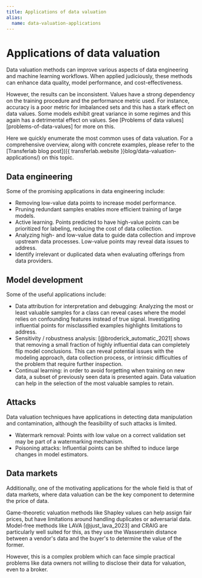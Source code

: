 ```yaml
---
title: Applications of data valuation
alias:
  name: data-valuation-applications
---
```


# Applications of data valuation

Data valuation methods can improve various aspects of data engineering and
machine learning workflows. When applied judiciously, these methods can enhance
data quality, model performance, and cost-effectiveness.

However, the results can be inconsistent. Values have a strong dependency
on the training procedure and the performance metric used. For instance,
accuracy is a poor metric for imbalanced sets and this has a stark effect
on data values. Some models exhibit great variance in some regimes
and this again has a detrimental effect on values. See
[Problems of data values][problems-of-data-values] for more on this.

Here we quickly enumerate the most common uses of data valuation. For a
comprehensive overview, along with concrete examples, please refer to the
[Transferlab blog post]({{ transferlab.website }}blog/data-valuation-applications/)
on this topic.

## Data engineering

Some of the promising applications in data engineering include:

- Removing low-value data points to increase model performance.
- Pruning redundant samples enables more efficient training of large models.
- Active learning. Points predicted to have high-value points can be prioritized
  for labeling, reducing the cost of data collection.
- Analyzing high- and low-value data to guide data collection and improve
  upstream data processes. Low-value points may reveal data issues to address.
- Identify irrelevant or duplicated data when evaluating offerings from data
  providers.

## Model development

Some of the useful applications include:

- Data attribution for interpretation and debugging: Analyzing the most or least
  valuable samples for a class can reveal cases where the model relies on
  confounding features instead of true signal. Investigating influential points
  for misclassified examples highlights limitations to address.
- Sensitivity / robustness analysis: [@broderick_automatic_2021] shows that
  removing a small fraction of highly influential data can completely flip model
  conclusions. This can reveal potential issues with the modeling approach, data
  collection process, or intrinsic difficulties of the problem that require
  further inspection.
- Continual learning: in order to avoid forgetting when training on new data,
  a subset of previously seen data is presented again. Data valuation can help
  in the selection of the most valuable samples to retain.

## Attacks

Data valuation techniques have applications in detecting data manipulation and
contamination, although the feasibility of such attacks is limited.

- Watermark removal: Points with low value on a correct validation set may be
  part of a watermarking mechanism.
- Poisoning attacks: Influential points can be shifted to induce large changes
  in model estimators.


## Data markets

Additionally, one of the motivating applications for the whole field is that of
data markets, where data valuation can be the key component to determine the
price of data.

Game-theoretic valuation methods like Shapley values can help assign fair prices,
but have limitations around handling duplicates or adversarial data.
Model-free methods like LAVA [@just_lava_2023] and CRAIG are
particularly well suited for this, as they use the Wasserstein distance between
a vendor's data and the buyer's to determine the value of the former. 

However, this is a complex problem which can face simple practical problems like
data owners not willing to disclose their data for valuation, even to a broker.
